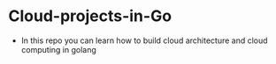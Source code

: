 # Cloud-projects-in-Go
* In this repo you can learn how to build cloud architecture and cloud computing in golang
